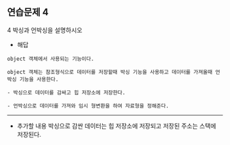 ## 연습문제 4
4 박싱과 언박싱을 설명하시오

- 해답
```
object 객체에서 사용되는 기능이다.

object 객체는 참조형식으로 데이터를 저장할때 박싱 기능을 사용하고 데이터를 가져올때 언박싱 기능을 사용한다.

- 박싱으로 데이터를 감싸고 힙 저장소에 저장한다.

- 언박싱으로 데이터를 가져와 임시 형변환을 하여 자료형을 정해준다.
```

---
- 추가할 내용
박싱으로 감싼 데이터는 힙 저장소에 저장되고 저장된 주소는 스택에 저장된다.